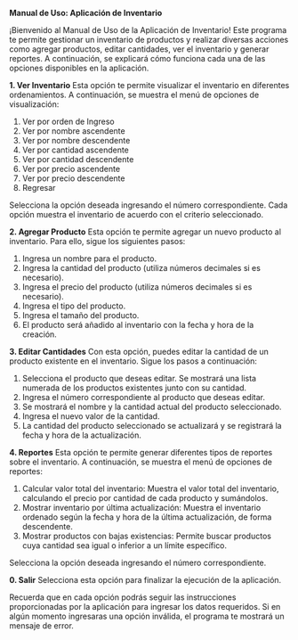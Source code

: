 **Manual de Uso: Aplicación de Inventario**

¡Bienvenido al Manual de Uso de la Aplicación de Inventario! Este programa te permite gestionar un inventario de productos y realizar diversas acciones como agregar productos, editar cantidades, ver el inventario y generar reportes. A continuación, se explicará cómo funciona cada una de las opciones disponibles en la aplicación.

**1. Ver Inventario**
Esta opción te permite visualizar el inventario en diferentes ordenamientos. A continuación, se muestra el menú de opciones de visualización:

1) Ver por orden de Ingreso
2) Ver por nombre ascendente
3) Ver por nombre descendente
4) Ver por cantidad ascendente
5) Ver por cantidad descendente
6) Ver por precio ascendente
7) Ver por precio descendente
0) Regresar

Selecciona la opción deseada ingresando el número correspondiente. Cada opción muestra el inventario de acuerdo con el criterio seleccionado.

**2. Agregar Producto**
Esta opción te permite agregar un nuevo producto al inventario. Para ello, sigue los siguientes pasos:

1) Ingresa un nombre para el producto.
2) Ingresa la cantidad del producto (utiliza números decimales si es necesario).
3) Ingresa el precio del producto (utiliza números decimales si es necesario).
4) Ingresa el tipo del producto.
5) Ingresa el tamaño del producto.
6) El producto será añadido al inventario con la fecha y hora de la creación.

**3. Editar Cantidades**
Con esta opción, puedes editar la cantidad de un producto existente en el inventario. Sigue los pasos a continuación:

1) Selecciona el producto que deseas editar. Se mostrará una lista numerada de los productos existentes junto con su cantidad.
2) Ingresa el número correspondiente al producto que deseas editar.
3) Se mostrará el nombre y la cantidad actual del producto seleccionado.
4) Ingresa el nuevo valor de la cantidad.
5) La cantidad del producto seleccionado se actualizará y se registrará la fecha y hora de la actualización.

**4. Reportes**
Esta opción te permite generar diferentes tipos de reportes sobre el inventario. A continuación, se muestra el menú de opciones de reportes:

1) Calcular valor total del inventario: Muestra el valor total del inventario, calculando el precio por cantidad de cada producto y sumándolos.
2) Mostrar inventario por última actualización: Muestra el inventario ordenado según la fecha y hora de la última actualización, de forma descendente.
3) Mostrar productos con bajas existencias: Permite buscar productos cuya cantidad sea igual o inferior a un límite específico.

Selecciona la opción deseada ingresando el número correspondiente.

**0. Salir**
Selecciona esta opción para finalizar la ejecución de la aplicación.

Recuerda que en cada opción podrás seguir las instrucciones proporcionadas por la aplicación para ingresar los datos requeridos. Si en algún momento ingresaras una opción inválida, el programa te mostrará un mensaje de error.
